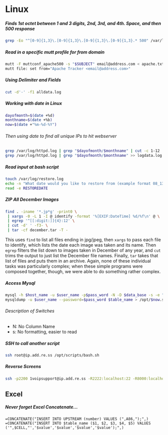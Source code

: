 # Linux

##### Finds 1st octet between 1 and 3 digits, 2nd, 3rd, and 4th. Space, and then 500 response
```bash
grep -Eo "^[0-9]{1,3}\.[0-9]{1,3}\.[0-9]{1,3}\.[0-9]{1,3}.* 500" /var/log/httpd.log >> apache.txt
```

##### Read in a specific mutt profile for from domain
```bash
mutt -F muttconf_apache500 -s "$SUBJECT" email@address.com < apache.txt
mutt file: set from="Apache Tracker <email@address.com>"
```

##### Using Delimiter and Fields
```bash
cut -d'-' -f1 alldata.log
```

##### Working with date in Linux
```bash
dayofmonth=$(date +%d)
monthname=$(date +%b)
now=$(date +"%m-%d-%Y")
```

###### Then using date to find all unique IPs to hit webserver
```bash
grep /var/log/httpd.log | grep "$dayofmonth/$monthname" | cut -c 1-12 | sort | uniq >> iplist.log
grep /var/log/httpd.log | grep "$dayofmonth/$monthname" >> logdata.log
```

##### Read input at bash script
```bash
touch /var/log/restore.log
echo -n "What date would you like to restore from (example format 08_13_2012) :"
read -e RESTOREDATE
```

##### ZIP All December Images
```bash
find . -iname '*.jp*g' -print0 \
 | xargs -0 -L 1 -I @ identify -format '%[EXIF:DateTime] %d/%f\n' @ \
 | egrep '^[[:digit:]]{4}:12' \
 | cut -d' ' -f3- \
 | tar -cf december.tar -T -
```

This uses `find` to list all files ending in jpg/jpeg, then `xargs` to pass each file to identify, which lists the date each image was taken and its name. Then `egrep` filters the list down to images taken in December of any year, and `cut` trims the output to just list the December file names. Finally, `tar` takes that list of files and puts them in an archive. Again, none of these individual tasks was particularly complex; when these simple programs were composed together, though, we were able to do something rather complex.

##### Access Mysql
```bash
mysql -h $host_name -u $user_name -p$pass_word -N -D $data_base -s -e "SELECT * from $table_name;"
mysqldump -u $user_name --password=$pass_word $table_name > /opt/$now.sql
```

###### Description of Switches
- N: No Column Name
- s: No formatting, easier to read

##### SSH to call another script
```bash
ssh root@ip.add.re.ss /opt/scripts/bash.sh
```

##### Reverse Screens
```bash
ssh -p2200 1voipsupport@ip.add.re.ss -R2222:localhost:22 -R8000:localhost:80 -R9000:localhost:443 -R4445:localhost:4445
```
## Excel

##### Never forget Excel Concatenate...

    =CONCATENATE("INSERT INTO UPSTREAM (number) VALUES (",A86,");",)
    =CONCATENATE("INSERT INTO $table_name ($1, $2, $3, $4, $5) VALUES ('",$CELL,"','$value','$value','$value','$value');",)
